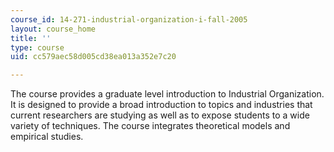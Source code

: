 ```yaml
---
course_id: 14-271-industrial-organization-i-fall-2005
layout: course_home
title: ''
type: course
uid: cc579aec58d005cd38ea013a352e7c20

---
```

The course provides a graduate level introduction to Industrial Organization. It is designed to provide a broad introduction to topics and industries that current researchers are studying as well as to expose students to a wide variety of techniques. The course integrates theoretical models and empirical studies.
